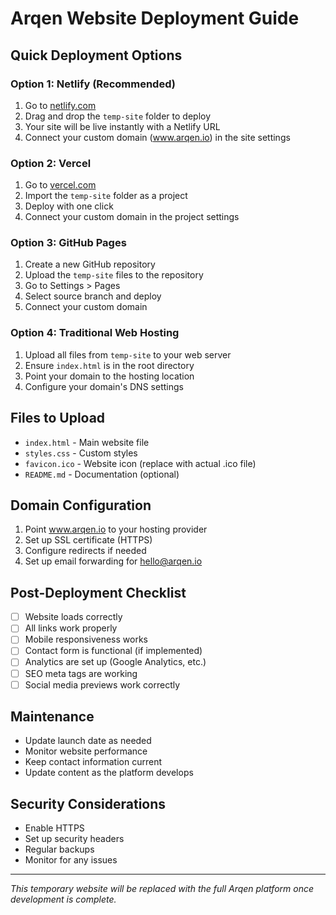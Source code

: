 # Arqen Website Deployment Guide

## Quick Deployment Options

### Option 1: Netlify (Recommended)
1. Go to [netlify.com](https://netlify.com)
2. Drag and drop the `temp-site` folder to deploy
3. Your site will be live instantly with a Netlify URL
4. Connect your custom domain (www.arqen.io) in the site settings

### Option 2: Vercel
1. Go to [vercel.com](https://vercel.com)
2. Import the `temp-site` folder as a project
3. Deploy with one click
4. Connect your custom domain in the project settings

### Option 3: GitHub Pages
1. Create a new GitHub repository
2. Upload the `temp-site` files to the repository
3. Go to Settings > Pages
4. Select source branch and deploy
5. Connect your custom domain

### Option 4: Traditional Web Hosting
1. Upload all files from `temp-site` to your web server
2. Ensure `index.html` is in the root directory
3. Point your domain to the hosting location
4. Configure your domain's DNS settings

## Files to Upload
- `index.html` - Main website file
- `styles.css` - Custom styles
- `favicon.ico` - Website icon (replace with actual .ico file)
- `README.md` - Documentation (optional)

## Domain Configuration
1. Point www.arqen.io to your hosting provider
2. Set up SSL certificate (HTTPS)
3. Configure redirects if needed
4. Set up email forwarding for hello@arqen.io

## Post-Deployment Checklist
- [ ] Website loads correctly
- [ ] All links work properly
- [ ] Mobile responsiveness works
- [ ] Contact form is functional (if implemented)
- [ ] Analytics are set up (Google Analytics, etc.)
- [ ] SEO meta tags are working
- [ ] Social media previews work correctly

## Maintenance
- Update launch date as needed
- Monitor website performance
- Keep contact information current
- Update content as the platform develops

## Security Considerations
- Enable HTTPS
- Set up security headers
- Regular backups
- Monitor for any issues

---

*This temporary website will be replaced with the full Arqen platform once development is complete.* 